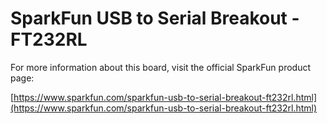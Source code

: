 # SparkFun USB to Serial Breakout - FT232RL

For more information about this board, visit the official SparkFun product page:

[https://www.sparkfun.com/sparkfun-usb-to-serial-breakout-ft232rl.html](https://www.sparkfun.com/sparkfun-usb-to-serial-breakout-ft232rl.html)
